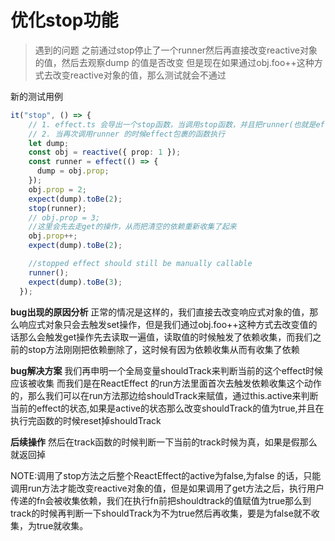 # 优化stop功能

> 遇到的问题
> 之前通过stop停止了一个runner然后再直接改变reactive对象的值，然后去观察dump 的值是否改变
> 但是现在如果通过obj.foo++这种方式去改变reactive对象的值，那么测试就会不通过

新的测试用例

```typescript
it("stop", () => {
    // 1. effect.ts 会导出一个stop函数，当调用stop函数，并且把runner(也就是effect的返回值传递给他时),再次触发trigger 也就是触发响应式对象值得更新得时候，当前用户传递进来得依赖不会执行(就是effect包裹得函数不会执行)
    // 2. 当再次调用runner 的时候effect包裹的函数执行
    let dump;
    const obj = reactive({ prop: 1 });
    const runner = effect(() => {
      dump = obj.prop;
    });
    obj.prop = 2;
    expect(dump).toBe(2);
    stop(runner);
    // obj.prop = 3;
    //这里会先去走get的操作，从而把清空的依赖重新收集了起来
    obj.prop++;
    expect(dump).toBe(2);

    //stopped effect should still be manually callable
    runner();
    expect(dump).toBe(3);
  });
```

**bug出现的原因分析**
正常的情况是这样的，我们直接去改变响应式对象的值，那么响应式对象只会去触发set操作，但是我们通过obj.foo++这种方式去改变值的话那么会触发get操作先去读取一遍值，读取值的时候触发了依赖收集，而我们之前的stop方法刚刚把依赖删除了，这时候有因为依赖收集从而有收集了依赖

**bug解决方案**
我们再申明一个全局变量shouldTrack来判断当前的这个effect时候应该被收集
而我们是在ReactEffect 的run方法里面首次去触发依赖收集这个动作的，那么我们可以在run方法那边给shouldTrack来赋值，通过this.active来判断当前的effect的状态,如果是active的状态那么改变shouldTrack的值为true,并且在执行完函数的时候reset掉shouldTrack

**后续操作**
然后在track函数的时候判断一下当前的track时候为真，如果是假那么就返回掉

NOTE:调用了stop方法之后整个ReactEffect的active为false,为false 的话，只能调用run方法才能改变reactive对象的值，但是如果调用了get方法之后，执行用户传递的fn会被收集依赖，我们在执行fn前把shouldtrack的值赋值为true那么到track的时候再判断一下shouldTrack为不为true然后再收集，要是为false就不收集，为true就收集。